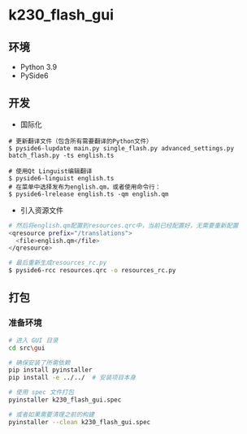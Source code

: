 # k230_flash_gui

## 环境

- Python 3.9
- PySide6

## 开发

- 国际化

```shell
# 更新翻译文件（包含所有需要翻译的Python文件）
$ pyside6-lupdate main.py single_flash.py advanced_settings.py batch_flash.py -ts english.ts

# 使用Qt Linguist编辑翻译
$ pyside6-linguist english.ts
# 在菜单中选择发布为english.qm，或者使用命令行：
$ pyside6-lrelease english.ts -qm english.qm
```

- 引入资源文件

```bash
# 然后将english.qm配置到resources.qrc中，当前已经配置好，无需要重新配置
<qresource prefix="/translations">
  <file>english.qm</file>
</qresource>

# 最后重新生成resources_rc.py
$ pyside6-rcc resources.qrc -o resources_rc.py
```

## 打包

### 准备环境

```bash
# 进入 GUI 目录
cd src\gui

# 确保安装了所需依赖
pip install pyinstaller
pip install -e ../../  # 安装项目本身

# 使用 spec 文件打包
pyinstaller k230_flash_gui.spec

# 或者如果需要清理之前的构建
pyinstaller --clean k230_flash_gui.spec
```
